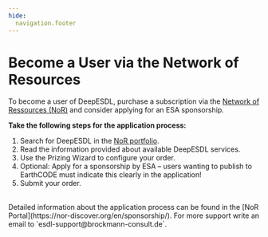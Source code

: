 ```yaml
---
hide:
  navigation.footer
---
```


# Become a User via the Network of Resources

To become a user of DeepESDL, purchase a subscription via the [Network of Ressources (NoR)](https://nor-discover.org/)
and consider applying for an ESA sponsorship.

**Take the following steps for the application process:**

1. Search for DeepESDL in the [NoR portfolio](https://portfolio.nor-discover.org/). 
2. Read the information provided about available DeepESDL services. 
3. Use the Prizing Wizard to configure your order.
4. Optional: Apply for a sponsorship by ESA – users wanting to publish to EarthCODE must indicate this 
   clearly in the application!
5. Submit your order.

<br>
Detailed information about the application process can be found in the [NoR Portal](https://nor-discover.org/en/sponsorship/).
For more support write an email to `esdl-support@brockmann-consult.de`.

